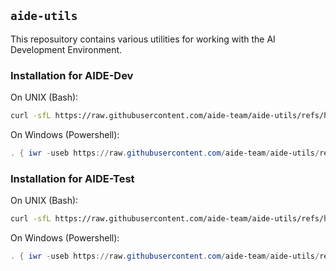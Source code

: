 ## `aide-utils`

This reposuitory contains various utilities for working with the AI Development Environment.

### Installation for AIDE-Dev

On UNIX (Bash):

```bash
curl -sfL https://raw.githubusercontent.com/aide-team/aide-utils/refs/heads/main/src/dev/install.sh | bash -
```

On Windows (Powershell):

```powershell
. { iwr -useb https://raw.githubusercontent.com/aide-team/aide-utils/refs/heads/main/src/dev/install.ps1 } | iex;
```

### Installation for AIDE-Test

On UNIX (Bash):

```bash
curl -sfL https://raw.githubusercontent.com/aide-team/aide-utils/refs/heads/main/src/test/install.sh | bash -
```

On Windows (Powershell):

```powershell
. { iwr -useb https://raw.githubusercontent.com/aide-team/aide-utils/refs/heads/main/src/test/install.ps1 } | iex;
```

